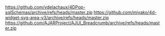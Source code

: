 https://github.com/vdelachaux/4DPop-sqlSchemas/archive/refs/heads/master.zip
https://github.com/miyako/4d-widget-svg-area-v3/archive/refs/heads/master.zip
https://github.com/AJARProject/AJUI_Breadcrumb/archive/refs/heads/master.zip
